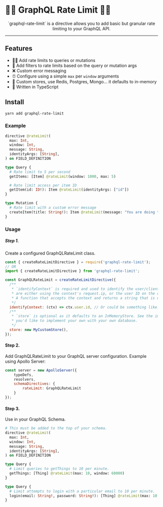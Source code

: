 <p align="center">
  <h1>💂‍♀️ GraphQL Rate Limit 💂‍♂️</h1>
</p>

<p align="center">
`graphql-rate-limit` is a directive allows you to add basic but granular rate limiting to your GraphQL API.
</p>

---

## Features

- 💂‍♀️ Add rate limits to queries or mutations 
- 🔑 Add filters to rate limits based on the query or mutation args
- ❌ Custom error messaging
- ⏰ Configure using a simple `max` per `window` arguments
- 💼 Custom stores, use Redis, Postgres, Mongo... it defaults to in-memory
- 💪 Written in TypeScript


## Install

```sh
yarn add graphql-rate-limit
```

### Example

```graphql
directive @rateLimit(
  max: Int, 
  window: Int,
  message: String, 
  identityArgs: [String], 
) on FIELD_DEFINITION

type Query {
  # Rate limit to 5 per second
  getItems: [Item] @rateLimit(window: 1000, max: 5)

  # Rate limit access per item ID
  getItem(id: ID!): Item @rateLimit(identityArgs: ["id"])
}

type Mutation {
  # Rate limit with a custom error message
  createItem(title: String!): Item @rateLimit(message: "You are doing that too often.")
}
```

### Usage

##### Step 1. 

Create a configured GraphQLRateLimit class.

```js
const { createRateLimitDirective } = require('graphql-rate-limit');
// OR
import { createRateLimitDirective } from 'graphql-rate-limit';

const GraphQLRateLimit = createRateLimitDirective({
  /**
   * `identifyContext` is required and used to identify the user/client. The most likely cases
   * are either using the context's request.ip, or the user ID on the context.
   * A function that accepts the context and returns a string that is used to identify the user.
   */
  identifyContext: (ctx) => ctx.user.id, // Or could be something like: return ctx.req.ip;
  /**
   * `store` is optional as it defaults to an InMemoryStore. See the implementation of InMemoryStore if 
   * you'd like to implement your own with your own database.
   */
  store: new MyCustomStore(),
});
```

#### Step 2.

Add GraphQLRateLimit to your GraphQL server configuration. Example using Apollo Server:

```js
const server = new ApolloServer({
	typeDefs,
	resolvers,
	schemaDirectives: {
		rateLimit: GraphQLRateLimit
	}
});
```

#### Step 3.

Use in your GraphQL Schema.

```graphql
# This must be added to the top of your schema.
directive @rateLimit(
  max: Int, 
  window: Int,
  message: String, 
  identityArgs: [String], 
) on FIELD_DEFINITION

type Query {
  # Limit queries to getThings to 10 per minute.
  getThings: [Thing] @rateLimit(max: 10, window: 60000)
}

type Query {
  # Limit attempts to login with a particular email to 10 per minute.
  login(email: String!, password: String!): [Thing] @rateLimit(max: 10, window: 60000, identityArgs: ["email"])
}
```
